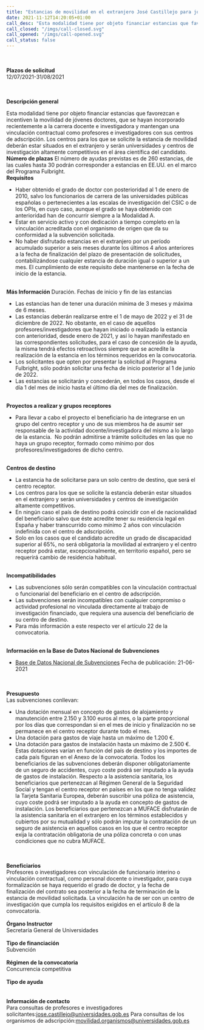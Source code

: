 ```yaml
---
title: "Estancias de movilidad en el extranjero José Castillejo para jóvenes doctores 2021"
date: 2021-11-12T14:20:05+01:00
call_desc: "Esta modalidad tiene por objeto financiar estancias que favorezcan e incentiven la movilidad de jóvenes doctores, ..."
call_closed: "/imgs/call-closed.svg"
call_opened: "/imgs/call-opened.svg"
call_status: false
---
```

<br><br><b>Plazos de solicitud</b><br>
12/07/2021-31/08/2021    

<br><br><b>Descripción general</b><br>

Esta modalidad tiene por objeto financiar estancias que favorezcan e incentiven la movilidad de j&oacute;venes doctores, que se hayan incorporado recientemente a la carrera docente e investigadora y mantengan una vinculaci&oacute;n contractual como profesores e investigadores con sus centros de adscripci&oacute;n.
Los centros para los que se solicite la estancia de movilidad deber&aacute;n estar situados en el extranjero y ser&aacute;n universidades y centros de investigaci&oacute;n altamente competitivos en el &aacute;rea cient&iacute;fica del candidato.
<br><strong>N&uacute;mero de plazas</strong>
El n&uacute;mero de ayudas previstas es de 260 estancias, de las cuales hasta 30 podr&aacute;n corresponder a estancias en EE.UU. en el marco del Programa Fulbright.
<br><strong>Requisitos</strong>
<ul>
<li>Haber obtenido el grado de doctor con posterioridad al 1 de enero de 2010, salvo los funcionarios de carrera de las universidades p&uacute;blicas espa&ntilde;olas o pertenecientes a las escalas de investigaci&oacute;n del CSIC o de los OPIs, en cuyo caso, aunque el grado se haya obtenido con anterioridad han de concurrir siempre a la Modalidad A.</li>
<li>Estar en servicio activo y con dedicaci&oacute;n a tiempo completo en la vinculaci&oacute;n acreditada con el organismo de origen que da su conformidad a la subvenci&oacute;n solicitada.</li>
<li>No haber disfrutado estancias en el extranjero por un per&iacute;odo acumulado superior a seis meses durante los &uacute;ltimos 4 a&ntilde;os anteriores a la fecha de finalizaci&oacute;n del plazo de presentaci&oacute;n de solicitudes, contabiliz&aacute;ndose cualquier estancia de duraci&oacute;n igual o superior a un mes. El cumplimiento de este requisito debe mantenerse en la fecha de inicio de la estancia.</li>
</ul>
<br><strong>M&aacute;s Informaci&oacute;n</strong>
Duraci&oacute;n. Fechas de inicio y fin de las estancias
<ul>
<li class="ta-justify">Las estancias han de tener una duraci&oacute;n m&iacute;nima de 3 meses y m&aacute;xima de 6 meses.</li>
<li>Las estancias deber&aacute;n realizarse entre el 1 de mayo de 2022 y el 31 de diciembre de 2022. No obstante, en el caso de aquellos profesores/investigadores que hayan iniciado o realizado la estancia con anterioridad, desde enero de 2021, y as&iacute; lo hayan manifestado en las correspondientes solicitudes, para el caso de concesi&oacute;n de la ayuda, la misma tendr&aacute; efectos retroactivos siempre que se acredite la realizaci&oacute;n de la estancia en los t&eacute;rminos requeridos en la convocatoria.</li>
<li>Los solicitantes que opten por presentar la solicitud al Programa Fulbright, s&oacute;lo podr&aacute;n solicitar una fecha de inicio posterior al 1 de junio de 2022.</li>
<li class="ta-justify">Las estancias se solicitar&aacute;n y conceder&aacute;n, en todos los casos, desde el d&iacute;a 1 del mes de inicio hasta el &uacute;ltimo d&iacute;a del mes de finalizaci&oacute;n.</li>
</ul>
<br><strong>Proyectos a realizar y grupos receptores</strong>
<ul>
<li>Para llevar a cabo el proyecto el beneficiario ha de integrarse en un grupo del centro receptor y uno de sus miembros ha de asumir ser responsable de la actividad docente/investigadora del mismo a lo largo de la estancia.&nbsp; No podr&aacute;n admitirse a tr&aacute;mite solicitudes en las que no haya un grupo receptor, formado como m&iacute;nimo por dos profesores/investigadores de dicho centro.</li>
</ul>
<br><strong>Centros de destino</strong>
<ul>
<li>La estancia ha de solicitarse para un solo centro de destino, que ser&aacute; el centro receptor.</li>
<li>Los centros para los que se solicite la estancia deber&aacute;n estar situados en el extranjero y ser&aacute;n universidades y centros de investigaci&oacute;n altamente competitivos.</li>
<li>En ning&uacute;n caso el pa&iacute;s de destino podr&aacute; coincidir con el de nacionalidad del beneficiario salvo que &eacute;ste acredite tener su residencia legal en Espa&ntilde;a y haber transcurrido como m&iacute;nimo 2 a&ntilde;os con vinculaci&oacute;n indefinida con el centro de adscripci&oacute;n.</li>
<li>Solo en los casos que el candidato acredite un grado de discapacidad superior al 65%, no ser&aacute; obligatoria la movilidad al extranjero y el centro receptor podr&aacute; estar, excepcionalmente, en territorio espa&ntilde;ol, pero se requerir&aacute; cambio de residencia habitual.</li>
</ul>
<br><strong>Incompatibilidades</strong>
<ul>
<li>Las subvenciones s&oacute;lo ser&aacute;n compatibles con la vinculaci&oacute;n contractual o funcionarial del beneficiario en el centro de adscripci&oacute;n.</li>
<li>Las subvenciones ser&aacute;n incompatibles con cualquier compromiso o actividad profesional no vinculada directamente al trabajo de investigaci&oacute;n financiado, que requiera una ausencia del beneficiario de su centro de destino.</li>
<li>Para m&aacute;s informaci&oacute;n a este respecto ver el art&iacute;culo 22 de la convocatoria.</li>
</ul>
<br><strong>Informaci&oacute;n en la Base de Datos Nacional de Subvenciones</strong>
<ul>
<li><a href="https://www.pap.hacienda.gob.es/bdnstrans/GE/es/convocatoria/539780" target="_blank" rel="noopener">Base de Datos Nacional de Subvenciones</a>&nbsp;Fecha de publicaci&oacute;n: 21-06-2021</li>
</ul>

<br><br><b>Presupuesto</b><br> 
Las subvenciones conllevan:


<ul>
<li>Una dotaci&oacute;n mensual en concepto de gastos de alojamiento y manutenci&oacute;n entre 2.150 y 3.100 euros al mes, o la parte proporcional por los d&iacute;as que correspondan si en el mes de inicio y finalizaci&oacute;n no se permanece en el centro receptor durante todo el mes.


</li>
<li>Una dotaci&oacute;n para gastos de viaje hasta un m&aacute;ximo de 1.200 &euro;.

</li>
<li>Una dotaci&oacute;n para gastos de instalaci&oacute;n hasta un m&aacute;ximo de 2.500 &euro;.
Estas dotaciones var&iacute;an en funci&oacute;n del pa&iacute;s de destino y los importes de cada pa&iacute;s figuran en el Anexo de la convocatoria.
Todos los beneficiarios de las subvenciones deber&aacute;n disponer obligatoriamente de un seguro de accidentes, cuyo coste podr&aacute; ser imputado a la ayuda de gastos de instalaci&oacute;n.
Respecto a la asistencia sanitaria, los beneficiarios que pertenezcan al R&eacute;gimen General de la Seguridad Social y tengan el centro receptor en pa&iacute;ses en los que no tenga validez la Tarjeta Sanitaria Europea, deber&aacute;n suscribir una p&oacute;liza de asistencia, cuyo coste podr&aacute; ser imputado a la ayuda en concepto de gastos de instalaci&oacute;n.
Los beneficiarios que pertenezcan a MUFACE disfrutar&aacute;n de la asistencia sanitaria en el extranjero en los t&eacute;rminos establecidos y cubiertos por su mutualidad y s&oacute;lo podr&aacute;n imputar la contrataci&oacute;n de un seguro de asistencia en aquellos casos en los que el centro receptor exija la contrataci&oacute;n obligatoria de una p&oacute;liza concreta o con unas condiciones que no cubra MUFACE.
</li>
</ul>

<br><br><b>Beneficiarios</b><br> 
Profesores o investigadores con vinculación de funcionario interino o vinculación contractual, como personal docente o investigador, para cuya formalización se haya requerido el grado de doctor, y la fecha de finalización del contrato sea posterior a la fecha de terminación de la estancia de movilidad solicitada. La vinculación ha de ser con un centro de investigación que cumpla los requisitos exigidos en el artículo 8 de la convocatoria.
<br><br><b>Órgano Instructor</b><br>
Secretaría General de Universidades
<br><br><b>Tipo de financiación</b><br> 
Subvención
<br><br><b>Régimen de la convocatoria</b><br> 
Concurrencia competitiva
<br><br><b>Tipo de ayuda</b><br> 
<br><br><b>Información de contacto</b><br> 
Para consultas de profesores e investigadores solicitantes:<a href="mailto:jose.castillejo@universidades.gob.es">jose.castillejo@universidades.gob.es</a>
Para consultas de los organismos de adscripción:<a href="mailto:%20%20movilidad.organismos@universidades.gob.es">movilidad.organismos@universidades.gob.es</a>